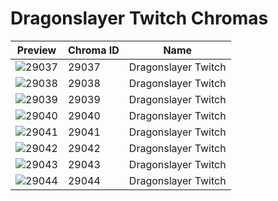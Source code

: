 # Dragonslayer Twitch Chromas



| Preview | Chroma ID | Name |
|---------|-----------|------|
| ![29037](https://raw.communitydragon.org/latest/plugins/rcp-be-lol-game-data/global/default/v1/champion-chroma-images/29/29037.png) | 29037 | Dragonslayer Twitch |
| ![29038](https://raw.communitydragon.org/latest/plugins/rcp-be-lol-game-data/global/default/v1/champion-chroma-images/29/29038.png) | 29038 | Dragonslayer Twitch |
| ![29039](https://raw.communitydragon.org/latest/plugins/rcp-be-lol-game-data/global/default/v1/champion-chroma-images/29/29039.png) | 29039 | Dragonslayer Twitch |
| ![29040](https://raw.communitydragon.org/latest/plugins/rcp-be-lol-game-data/global/default/v1/champion-chroma-images/29/29040.png) | 29040 | Dragonslayer Twitch |
| ![29041](https://raw.communitydragon.org/latest/plugins/rcp-be-lol-game-data/global/default/v1/champion-chroma-images/29/29041.png) | 29041 | Dragonslayer Twitch |
| ![29042](https://raw.communitydragon.org/latest/plugins/rcp-be-lol-game-data/global/default/v1/champion-chroma-images/29/29042.png) | 29042 | Dragonslayer Twitch |
| ![29043](https://raw.communitydragon.org/latest/plugins/rcp-be-lol-game-data/global/default/v1/champion-chroma-images/29/29043.png) | 29043 | Dragonslayer Twitch |
| ![29044](https://raw.communitydragon.org/latest/plugins/rcp-be-lol-game-data/global/default/v1/champion-chroma-images/29/29044.png) | 29044 | Dragonslayer Twitch |